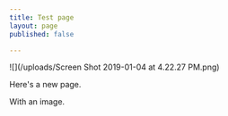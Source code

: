 ```yaml
---
title: Test page
layout: page
published: false

---
```

 ![](/uploads/Screen Shot 2019-01-04 at 4.22.27 PM.png)

Here's a new page.

With an image.